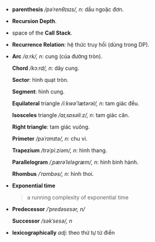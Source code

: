 - **parenthesis** */pəˈrenθɪsɪs/, n*: dấu ngoặc đơn.

- **Recursion Depth**.

-  space of the **Call Stack**.

- **Recurrence Relation**: hệ thức truy hồi (dùng trong DP).

- **Arc** */ɑːrk/, n*: cung (của đường tròn).

  **Chord** */kɔːrd/, n*: dây cung.
  
  **Sector**: hình quạt tròn.
  
  **Segment**: hình cung.
  
  **Equilateral** triangle */iːkwə'lætərəl/, n*: tam giác đều.
  
  **Isosceles** triangle */aɪˌsɒsəliːz/, n*: tam giác cân.
  
  **Right triangle**: tam giác vuông.
  
  **Primeter** */pəˈrɪmɪtə/, n*: chu vi.
  
  **Trapezium** */trəˈpiːziəm/, n*: hình thang.
  
  **Parallelogram** */ˌpærəˈleləɡræm/, n*: hình bình hành.
  
  **Rhombus** */ˈrɒmbəs/, n*: hình thoi.
  
- **Exponential time**
  > a running complexity of exponential time
  
- **Predecessor** */ˈpredəsesər, n/*

  **Successor** */səkˈsesə/, n*
  
- **lexicographically** *adj*: theo thứ tự từ điển
